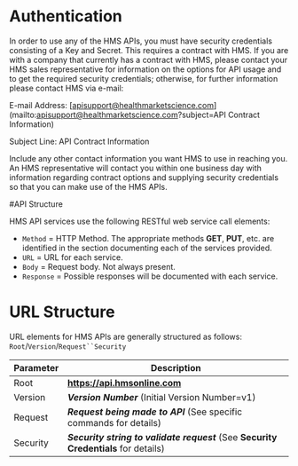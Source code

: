 # Authentication

In order to use any of the HMS APIs, you must have security credentials consisting of a Key and Secret. This requires a contract with HMS. If you are with a company that currently has a contract with HMS, please contact your HMS sales representative for information on the options for API usage and to get the required security credentials; otherwise, for further information please contact HMS via e-mail:

E-mail Address: [apisupport@healthmarketscience.com](mailto:apisupport@healthmarketscience.com?subject=API Contract Information)

Subject Line: API Contract Information

Include any other contact information you want HMS to use in reaching you. An HMS representative will contact you within one business day with information regarding contract options and supplying security credentials so that you can make use of the HMS APIs.

#API Structure

HMS API services use the following RESTful web service call elements:

* `Method` = HTTP Method. The appropriate methods **GET**, **PUT**, etc. are identified in the section documenting each of the services provided.
* `URL` = URL for each service.
* `Body` = Request body. Not always present.
* `Response` = Possible responses will be documented with each service.

# URL Structure
URL elements for HMS APIs are generally structured as follows: `Root`/`Version`/`Request``Security`

Parameter | Description
--------- | -----------
Root | **https://api.hmsonline.com**
Version | **_Version Number_** (Initial Version Number=v1)
Request | **_Request being made to API_** (See specific commands for details)
Security | **_Security string to validate request_** (See **Security Credentials** for details)
